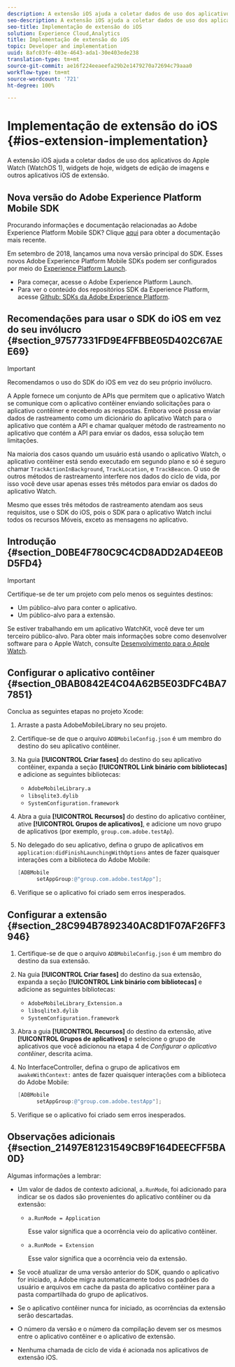 ```yaml
---
description: A extensão iOS ajuda a coletar dados de uso dos aplicativos do Apple Watch (WatchOS 1), widgets de hoje, widgets de edição de imagens e outros aplicativos iOS de extensão.
seo-description: A extensão iOS ajuda a coletar dados de uso dos aplicativos do Apple Watch (WatchOS 1), widgets de hoje, widgets de edição de imagens e outros aplicativos iOS de extensão.
seo-title: Implementação de extensão do iOS
solution: Experience Cloud,Analytics
title: Implementação de extensão do iOS
topic: Developer and implementation
uuid: 8afc03fe-403e-4643-ada1-30e403ede238
translation-type: tm+mt
source-git-commit: ae16f224eeaeefa29b2e1479270a72694c79aaa0
workflow-type: tm+mt
source-wordcount: '721'
ht-degree: 100%

---
```



# Implementação de extensão do iOS {#ios-extension-implementation}

A extensão iOS ajuda a coletar dados de uso dos aplicativos do Apple Watch (WatchOS 1), widgets de hoje, widgets de edição de imagens e outros aplicativos iOS de extensão.

## Nova versão do Adobe Experience Platform Mobile SDK

Procurando informações e documentação relacionadas ao Adobe Experience Platform Mobile SDK? Clique [aqui](https://aep-sdks.gitbook.io/docs/) para obter a documentação mais recente.

Em setembro de 2018, lançamos uma nova versão principal do SDK. Esses novos Adobe Experience Platform Mobile SDKs podem ser configurados por meio do [Experience Platform Launch](https://www.adobe.com/br/experience-platform/launch.html).

* Para começar, acesse o Adobe Experience Platform Launch.
* Para ver o conteúdo dos repositórios SDK da Experience Platform, acesse [Github: SDKs da Adobe Experience Platform](https://github.com/Adobe-Marketing-Cloud/acp-sdks).

## Recomendações para usar o SDK do iOS em vez do seu invólucro {#section_97577331FD9E4FFBBE05D402C67AEE69}

>[!IMPORTANT]
>
>Recomendamos o uso do SDK do iOS em vez do seu próprio invólucro.

A Apple fornece um conjunto de APIs que permitem que o aplicativo Watch se comunique com o aplicativo contêiner enviando solicitações para o aplicativo contêiner e recebendo as respostas. Embora você possa enviar dados de rastreamento como um dicionário do aplicativo Watch para o aplicativo que contém a API e chamar qualquer método de rastreamento no aplicativo que contém a API para enviar os dados, essa solução tem limitações.

Na maioria dos casos quando um usuário está usando o aplicativo Watch, o aplicativo contêiner está sendo executado em segundo plano e só é seguro chamar `TrackActionInBackground`, `TrackLocation`, e `TrackBeacon`. O uso de outros métodos de rastreamento interfere nos dados do ciclo de vida, por isso você deve usar apenas esses três métodos para enviar os dados do aplicativo Watch.

Mesmo que esses três métodos de rastreamento atendam aos seus requisitos, use o SDK do iOS, pois o SDK para o aplicativo Watch inclui todos os recursos Móveis, exceto as mensagens no aplicativo.

## Introdução {#section_D0BE4F780C9C4CD8ADD2AD4EE0BD5FD4}

>[!IMPORTANT]
>
>Certifique-se de ter um projeto com pelo menos os seguintes destinos:
>
>* Um público-alvo para conter o aplicativo.
>* Um público-alvo para a extensão.
>



Se estiver trabalhando em um aplicativo WatchKit, você deve ter um terceiro público-alvo. Para obter mais informações sobre como desenvolver software para o Apple Watch, consulte [Desenvolvimento para o Apple Watch](https://developer.apple.com/library/ios/documentation/General/Conceptual/WatchKitProgrammingGuide/index.html#//apple_ref/doc/uid/TP40014969-CH8-SW1).

## Configurar o aplicativo contêiner {#section_0BAB0842E4C04A62B5E03DFC4BA77851}

Conclua as seguintes etapas no projeto Xcode:

1. Arraste a pasta AdobeMobileLibrary no seu projeto.
1. Certifique-se de que o arquivo `ADBMobileConfig.json` é um membro do destino do seu aplicativo contêiner.
1. Na guia **[!UICONTROL Criar fases]** do destino do seu aplicativo contêiner, expanda a seção **[!UICONTROL Link binário com bibliotecas]** e adicione as seguintes bibliotecas:

   * `AdobeMobileLibrary.a`
   * `libsqlite3.dylib`
   * `SystemConfiguration.framework`

1. Abra a guia **[!UICONTROL Recursos]** do destino do aplicativo contêiner, ative **[!UICONTROL Grupos de aplicativos]**, e adicione um novo grupo de aplicativos (por exemplo, `group.com.adobe.testAp`).

1. No delegado do seu aplicativo, defina o grupo de aplicativos em `application:didFinishLaunchingWithOptions` antes de fazer quaisquer interações com a biblioteca do Adobe Mobile:

   ```objective-c
   [ADBMobile 
         setAppGroup:@"group.com.adobe.testApp"];
   ```

1. Verifique se o aplicativo foi criado sem erros inesperados.

## Configurar a extensão {#section_28C994B7892340AC8D1F07AF26FF3946}

1. Certifique-se de que o arquivo `ADBMobileConfig.json` é um membro do destino da sua extensão.
1. Na guia **[!UICONTROL Criar fases]** do destino da sua extensão, expanda a seção **[!UICONTROL Link binário com bibliotecas]** e adicione as seguintes bibliotecas:

   * `AdobeMobileLibrary_Extension.a`
   * `libsqlite3.dylib`
   * `SystemConfiguration.framework`

1. Abra a guia **[!UICONTROL Recursos]** do destino da extensão, ative **[!UICONTROL Grupos de aplicativos]** e selecione o grupo de aplicativos que você adicionou na etapa 4 de *Configurar o aplicativo contêiner*, descrita acima.

1. No InterfaceController, defina o grupo de aplicativos em `awakeWithContext:` antes de fazer quaisquer interações com a biblioteca do Adobe Mobile:

   ```objective-c
   [ADBMobile 
         setAppGroup:@"group.com.adobe.testApp"];
   ```

1. Verifique se o aplicativo foi criado sem erros inesperados.

## Observações adicionais {#section_21497E81231549CB9F164DEECFF5BA0D}

Algumas informações a lembrar:

* Um valor de dados de contexto adicional, `a.RunMode`, foi adicionado para indicar se os dados são provenientes do aplicativo contêiner ou da extensão:

   * `a.RunMode = Application`

      Esse valor significa que a ocorrência veio do aplicativo contêiner.
   * `a.RunMode = Extension`

      Esse valor significa que a ocorrência veio da extensão.

* Se você atualizar de uma versão anterior do SDK, quando o aplicativo for iniciado, a Adobe migra automaticamente todos os padrões do usuário e arquivos em cache da pasta do aplicativo contêiner para a pasta compartilhada do grupo de aplicativos.
* Se o aplicativo contêiner nunca for iniciado, as ocorrências da extensão serão descartadas.
* O número da versão e o número da compilação devem ser os mesmos entre o aplicativo contêiner e o aplicativo de extensão.
* Nenhuma chamada de ciclo de vida é acionada nos aplicativos de extensão iOS.

